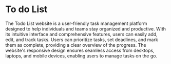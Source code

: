 # To do List
The Todo List website is a user-friendly task management platform designed to help individuals and teams stay organized and productive. With its intuitive interface and comprehensive features, users can easily add, edit, and track tasks. 
 Users can prioritize tasks, set deadlines, and mark them as complete, providing a clear overview of the progress. The website's responsive design ensures seamless access from desktops, laptops, and mobile devices, enabling users to manage tasks on the go. 
